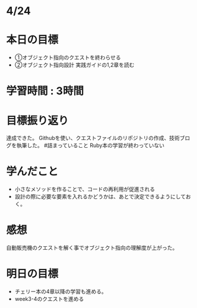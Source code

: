 # 4/24
# 本日の目標
- ①オブジェクト指向のクエストを終わらせる
- ②オブジェクト指向設計 実践ガイドの1,2章を読む
# 学習時間 : 3時間
# 目標振り返り
達成できた。
Githubを使い、クエストファイルのリポジトリの作成、技術ブログを執筆した。
#詰まっていること
Ruby本の学習が終わっていない
# 学んだこと
- 小さなメソッドを作ることで、コードの再利用が促進される
- 設計の際に必要な要素を入れるかどうかは、あとで決定できるようにしておく。
# 感想
自動販売機のクエストを解く事でオブジェクト指向の理解度が上がった。
# 明日の目標
- チェリー本の4章以降の学習も進める。
- week3-4のクエストを進める
